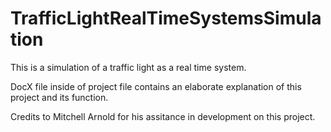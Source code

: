 # TrafficLightRealTimeSystemsSimulation
This is a simulation of a traffic light as a real time system. 

DocX file inside of project file contains an elaborate explanation of this project and its function. 

Credits to Mitchell Arnold for his assitance in development on this project.
